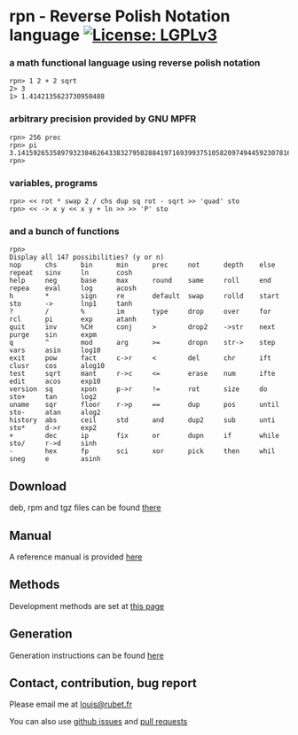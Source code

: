 # **rpn** - **R**everse **P**olish **N**otation language  [![License: LGPLv3](https://www.gnu.org/graphics/lgplv3-88x31.png)](https://www.gnu.org/licenses/lgpl-3.0.en.html)

### a math functional language using reverse polish notation

```
rpn> 1 2 + 2 sqrt
2> 3
1> 1.4142135623730950488
```

### arbitrary precision provided by GNU MPFR
```
rpn> 256 prec
rpn> pi
3.1415926535897932384626433832795028841971693993751058209749445923078164062862
rpn>
```

### variables, programs
```
rpn> << rot * swap 2 / chs dup sq rot - sqrt >> 'quad' sto
rpn> << -> x y << x y + ln >> >> 'P' sto
```

### and a bunch of functions
```
rpn> 
Display all 147 possibilities? (y or n)
nop      chs      bin      min      prec     not      depth    else     repeat   sinv     ln       cosh
help     neg      base     max      round    same     roll     end      repea    eval     log      acosh
h        *        sign     re       default  swap     rolld    start    sto      ->       lnp1     tanh
?        /        %        im       type     drop     over     for      rcl      pi       exp      atanh
quit     inv      %CH      conj     >        drop2    ->str    next     purge    sin      expm
q        ^        mod      arg      >=       dropn    str->    step     vars     asin     log10
exit     pow      fact     c->r     <        del      chr      ift      clusr    cos      alog10
test     sqrt     mant     r->c     <=       erase    num      ifte     edit     acos     exp10
version  sq       xpon     p->r     !=       rot      size     do       sto+     tan      log2
uname    sqr      floor    r->p     ==       dup      pos      until    sto-     atan     alog2
history  abs      ceil     std      and      dup2     sub      unti     sto*     d->r     exp2
+        dec      ip       fix      or       dupn     if       while    sto/     r->d     sinh
-        hex      fp       sci      xor      pick     then     whil     sneg     e        asinh
```

## Download

deb, rpm and tgz files can be found [there](http://nvie.com/img/git-model@2x.png)

## Manual

A reference manual is provided [here](MANUAL.md)

## Methods

Development methods are set at [this page](METHODS.md)

## Generation

Generation instructions can be found [here](GENERATION.md)

## Contact, contribution, bug report

Please email me at [louis@rubet.fr](mailto:louis@rubet.fr)

You can also use [github issues](https://github.com/louisrubet/rpn/issues) and [pull requests](https://github.com/louisrubet/rpn/pulls)
